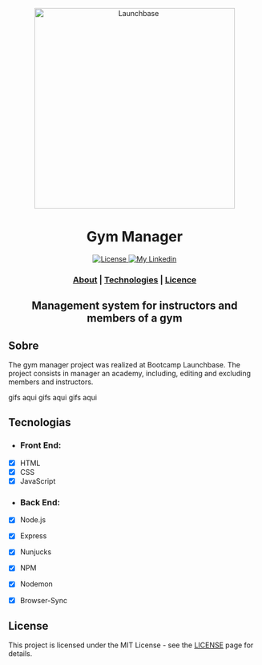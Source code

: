 <p align="center">
     <img alt="Launchbase" src="https://storage.googleapis.com/golden-wind/bootcamp-launchbase/logo.png" width="400px" />
  </p> 
<h1 align="center"> Gym Manager </h1>
<p align="center">
  <a href="LICENSE" >
    <img alt="License" src="https://img.shields.io/badge/license-MIT-%23F8952D">
  </a>
  
  <a href="https://www.linkedin.com/in/lucas-felinto/" >
    <img alt="My Linkedin" src="https://img.shields.io/badge/lucasfelinto-%230077B5?style=social&logo=linkedin">
  </a>
</p>

<h3 align="center">
 <a href="#sobre">About</a> | <a href="#tecnologias">Technologies</a> | <a href="#license">Licence</a> 
</h3>

<h2 align="center">
     Management system for instructors and members of a gym
</h2>

## Sobre
The gym manager project was realized at Bootcamp Launchbase. The project consists in manager an academy, including, editing and excluding members and instructors.

gifs aqui
gifs aqui
gifs aqui

## Tecnologias
* <b><h3>Front End:</h3></b>
- [x] HTML
- [x] CSS
- [x] JavaScript

* <b><h3>Back End:</h3></b>
- [x] Node.js
- [x] Express
- [x] Nunjucks
- [x] NPM
- [x] Nodemon
- [x] Browser-Sync


## License

This project is licensed under the MIT License - see the [LICENSE](https://opensource.org/licenses/MIT) page for details.
